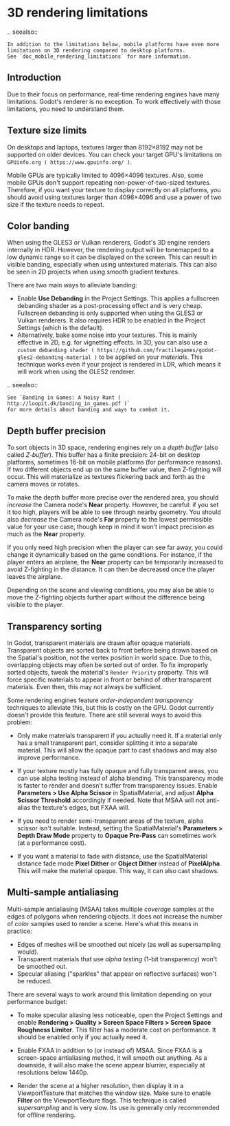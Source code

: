 

3D rendering limitations
========================

.. seealso::

    In addition to the limitations below, mobile platforms have even more
    limitations on 3D rendering compared to desktop platforms.
    See `doc_mobile_rendering_limitations` for more information.

Introduction
------------

Due to their focus on performance, real-time rendering engines have many
limitations. Godot's renderer is no exception. To work effectively with those
limitations, you need to understand them.

Texture size limits
-------------------

On desktops and laptops, textures larger than 8192×8192 may not be supported on
older devices. You can check your target GPU's limitations on
`GPUinfo.org ( https://www.gpuinfo.org/ )`.

Mobile GPUs are typically limited to 4096×4096 textures. Also, some mobile GPUs
don't support repeating non-power-of-two-sized textures. Therefore, if you want
your texture to display correctly on all platforms, you should avoid using
textures larger than 4096×4096 and use a power of two size if the texture needs
to repeat.

Color banding
-------------

When using the GLES3 or Vulkan renderers, Godot's 3D engine renders internally
in HDR. However, the rendering output will be tonemapped to a low dynamic range
so it can be displayed on the screen. This can result in visible banding,
especially when using untextured materials. This can also be seen in 2D projects
when using smooth gradient textures.

There are two main ways to alleviate banding:

- Enable **Use Debanding** in the Project Settings. This applies a
  fullscreen debanding shader as a post-processing effect and is very cheap.
  Fullscreen debanding is only supported when using the GLES3 or Vulkan renderers.
  It also requires HDR to be enabled in the Project Settings (which is the default).
- Alternatively, bake some noise into your textures. This is mainly effective in 2D,
  e.g. for vignetting effects. In 3D, you can also use a
  `custom debanding shader ( https://github.com/fractilegames/godot-gles2-debanding-material )`
  to be applied on your *materials*. This technique works even if your project is
  rendered in LDR, which means it will work when using the GLES2 renderer.

.. seealso::

    See `Banding in Games: A Noisy Rant ( http://loopit.dk/banding_in_games.pdf )`
    for more details about banding and ways to combat it.

Depth buffer precision
----------------------

To sort objects in 3D space, rendering engines rely on a *depth buffer* (also
called *Z-buffer*). This buffer has a finite precision: 24-bit on desktop
platforms, sometimes 16-bit on mobile platforms (for performance reasons). If
two different objects end up on the same buffer value, then Z-fighting will
occur. This will materialize as textures flickering back and forth as the camera
moves or rotates.

To make the depth buffer more precise over the rendered area, you should
*increase* the Camera node's **Near** property. However, be careful: if you set
it too high, players will be able to see through nearby geometry. You should
also *decrease* the Camera node's **Far** property to the lowest permissible value
for your use case, though keep in mind it won't impact precision as much as the
**Near** property.

If you only need high precision when the player can see far away, you could
change it dynamically based on the game conditions. For instance, if the player
enters an airplane, the **Near** property can be temporarily increased to avoid
Z-fighting in the distance. It can then be decreased once the player leaves the
airplane.

Depending on the scene and viewing conditions, you may also be able to move the
Z-fighting objects further apart without the difference being visible to the
player.



Transparency sorting
--------------------

In Godot, transparent materials are drawn after opaque materials. Transparent
objects are sorted back to front before being drawn based on the Spatial's
position, not the vertex position in world space. Due to this, overlapping
objects may often be sorted out of order. To fix improperly sorted objects, tweak
the material's `Render Priority`
property. This will force specific materials to appear in front or behind of
other transparent materials. Even then, this may not always be sufficient.

Some rendering engines feature *order-independent transparency* techniques to
alleviate this, but this is costly on the GPU. Godot currently doesn't provide
this feature. There are still several ways to avoid this problem:

- Only make materials transparent if you actually need it. If a material only
  has a small transparent part, consider splitting it into a separate material.
  This will allow the opaque part to cast shadows and may also improve
  performance.

- If your texture mostly has fully opaque and fully transparent areas, you can
  use alpha testing instead of alpha blending. This transparency mode is faster
  to render and doesn't suffer from transparency issues. Enable
  **Parameters > Use Alpha Scissor** in SpatialMaterial, and adjust
  **Alpha Scissor Threshold** accordingly if needed. Note that MSAA will not
  anti-alias the texture's edges, but FXAA will.

- If you need to render semi-transparent areas of the texture, alpha scissor
  isn't suitable. Instead, setting the SpatialMaterial's
  **Parameters > Depth Draw Mode** property to **Opaque Pre-Pass** can sometimes
  work (at a performance cost).

- If you want a material to fade with distance, use the SpatialMaterial
  distance fade mode **Pixel Dither** or **Object Dither** instead of
  **PixelAlpha**. This will make the material opaque. This way, it can also
  cast shadows.

Multi-sample antialiasing
-------------------------

Multi-sample antialiasing (MSAA) takes multiple *coverage* samples at the edges
of polygons when rendering objects. It does not increase the number of *color*
samples used to render a scene. Here's what this means in practice:

- Edges of meshes will be smoothed out nicely (as well as supersampling would).
- Transparent materials that use *alpha testing* (1-bit transparency) won't be smoothed out.
- Specular aliasing ("sparkles" that appear on reflective surfaces) won't be reduced.

There are several ways to work around this limitation depending on your performance budget:

- To make specular aliasing less noticeable, open the Project Settings and enable
  **Rendering > Quality > Screen Space Filters > Screen Space Roughness Limiter**.
  This filter has a moderate cost on performance. It should be enabled only if
  you actually need it.

- Enable FXAA in addition to (or instead of) MSAA. Since FXAA is a screen-space
  antialiasing method, it will smooth out anything. As a downside, it will also
  make the scene appear blurrier, especially at resolutions below 1440p.

- Render the scene at a higher resolution, then display it in a ViewportTexture
  that matches the window size. Make sure to enable **Filter** on the
  ViewportTexture flags. This technique is called *supersampling* and is very
  slow. Its use is generally only recommended for offline rendering.
